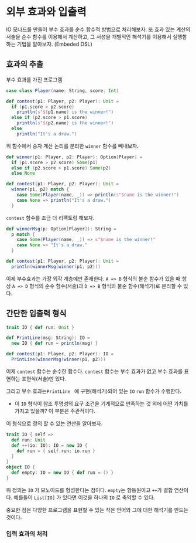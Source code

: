 # 외부 효과와 입출력

IO 모나드를 만들어 부수 효과를 순수 함수적 방법으로 처리해보자. 또 효과 있는 계산의 서술을 순수 함수를 이용해서 계산하고, 그 서성을 개별적인 해석기를 이용해서 실행함하는 기법을 알아보자. (Embeded DSL)

## 효과의 추출

부수 효과를 가진 프로그램

```scala
case class Player(name: String, score: Int)

def contest(p1: Player, p2: Player): Unit =
  if (p1.score > p2.score)
    println(s"${p1.name} is the winner!")
  else if (p2.score > p1.score)
    println(s"${p2.name} is the winner!")
  else
    println("It's a draw.")
```

위 함수에서 승자 계산 논리를 분리한 `winner` 함수를 빼내보자.

```scala
def winner(p1: Player, p2: Player): Option[Player] =
  if (p1.score > p2.score) Some(p1)
  else if (p2.score > p1.score) Some(p2)
  else None

def contest(p1: Player, p2: Player): Unit =
  winner(p1, p2) match {
    case Some(Player(name, _)) => println(s"$name is the winner!")
    case None => println("It's a draw.")
  }
```

`contest` 함수를 조금 더 리팩토링 해보자.

```scala
def winnerMsg(p: Option[Player]): String =
  p match {
    case Some(Player(name, _)) => s"$name is the winner!"
    case None => "It's a draw."
  }

def contest(p1: Player, p2: Player): Unit =
  println(winnerMsg(winner(p1, p2)))
```

이제 부수효과는 가장 외각 계층에만 존재한다. `A => B` 형식의 불순 함수가 있을 때 항상 `A => D` 형식의 순수 함수(서술)과 `D => B` 형식의 불순 함수(해석기)로 분리할 수 있다.

## 간단한 입출력 형식

```scala
trait IO { def run: Unit }

def PrintLine(msg: String): IO =
  new IO { def run = println(msg) }

def contest(p1: Player, p2: Player): IO =
  PrintLine(winnerMsg(winner(p1, p2)))
```

이제 `contest` 함수는 순수한 함수다. `contest` 함수는 부수 효과가 없고 부수 효과를 표현하는 표현식(서술)만 있다.

그리고 부수 효과는`PrintLine ` 에 구현(해석기)되어 있는 `IO` `run` 함수가 수행한다.

* 이 `IO` 형식이 참조 투명성의 요구 조건을 기계적으로 만족하는 것 외에 어떤 가치를 가지고 있을까? 이 부분은 주관적이다.

이 형식으로 정의 할 수 있는 연산을 알아보자.

```scala
trait IO { self => 
  def run: Unit
  def ++(io: IO): IO = new IO {
    def run = { self.run; io.run }
  }
}
object IO {
  def empty: IO = new IO { def run = () }
}
```

위 정의는 `IO` 가 모노이드를 형성한다는 점이다. `empty`는 항등원이고 `++`가 결합 연산이다. 예를들어 `List[IO]` 가 있다면 이것을 하나의 `IO` 로 축약할 수 있다. 

중요한 점은 다양한 프로그램을 표현할 수 있는 작은 언어와 그에 대한 해석기를 만드는 것이다. 

### 입력 효과의 처리

